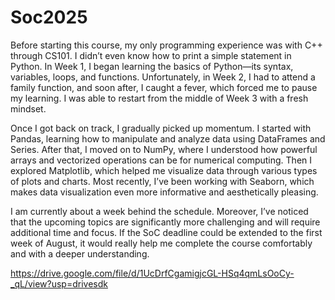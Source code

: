 # Soc2025

Before starting this course, my only programming experience was with C++ through CS101. I didn’t even know how to print a simple statement in Python. In Week 1, I began learning the basics of Python—its syntax, variables, loops, and functions. Unfortunately, in Week 2, I had to attend a family function, and soon after, I caught a fever, which forced me to pause my learning. I was able to restart from the middle of Week 3 with a fresh mindset.

Once I got back on track, I gradually picked up momentum. I started with Pandas, learning how to manipulate and analyze data using DataFrames and Series. After that, I moved on to NumPy, where I understood how powerful arrays and vectorized operations can be for numerical computing. Then I explored Matplotlib, which helped me visualize data through various types of plots and charts. Most recently, I’ve been working with Seaborn, which makes data visualization even more informative and aesthetically pleasing.

 I am currently about a week behind the schedule. Moreover, I’ve noticed that the upcoming topics are significantly more challenging and will require additional time and focus. If the SoC deadline could be extended to the first week of August, it would really help me complete the course comfortably and with a deeper understanding.
 
 https://drive.google.com/file/d/1UcDrfCgamigjcGL-HSq4qmLsOoCy-_qL/view?usp=drivesdk 
